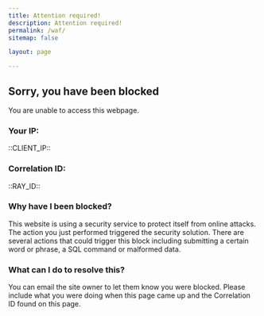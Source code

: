 ```yaml
---
title: Attention required!
description: Attention required!
permalink: /waf/
sitemap: false

layout: page

---
```


## Sorry, you have been blocked
You are unable to access this webpage.

### Your IP:
::CLIENT_IP::

### Correlation ID:
::RAY_ID::

### Why have I been blocked?
This website is using a security service to protect itself from online attacks. The action you just performed triggered the security solution. There are several actions that could trigger this block including submitting a certain word or phrase, a SQL command or malformed data.

### What can I do to resolve this?
You can email the site owner to let them know you were blocked. Please include what you were doing when this page came up and the Correlation ID found on this page.